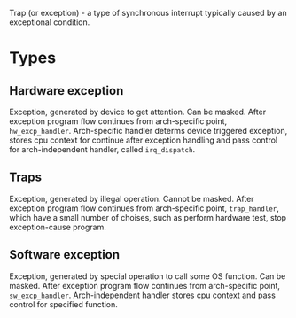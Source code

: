 

Trap (or exception) - a type of synchronous interrupt typically caused by an exceptional condition.

# Types #
## Hardware exception ##
Exception, generated by device to get attention. Can be masked. After exception program flow continues from arch-specific point, `hw_excp_handler`. Arch-specific handler determs device triggered exception, stores cpu context for continue after exception handling and pass control for arch-independent handler, called `irq_dispatch`.

## Traps ##
Exception, generated by illegal operation. Cannot be masked. After exception program flow continues from arch-specific point, `trap_handler`, which have a small number of choises, such as perform hardware test, stop exception-cause program.

## Software exception ##
Exception, generated by special operation to call some OS function. Can be masked. After exception program flow continues from arch-specific point, `sw_excp_handler`. Arch-independent handler stores cpu context and pass control for specified function.

